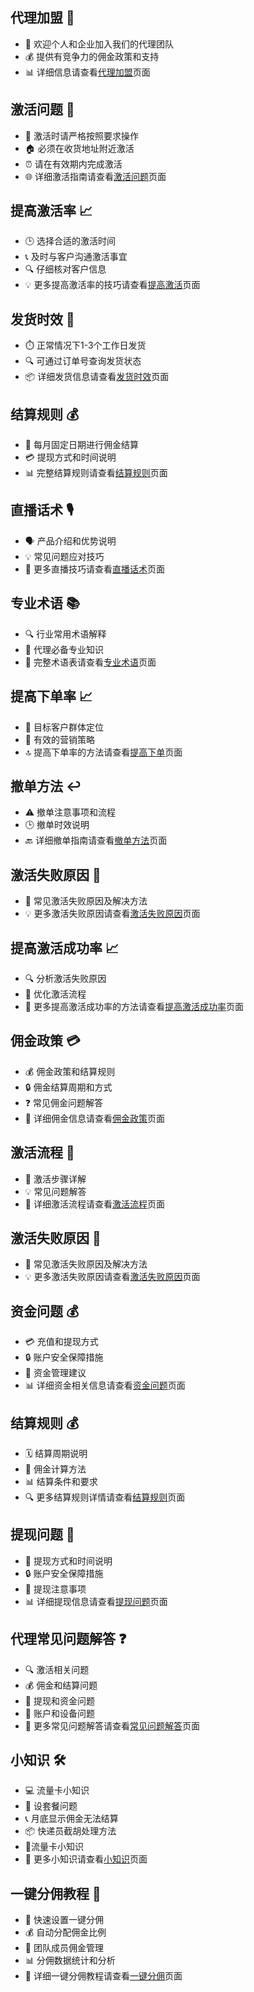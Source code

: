 

## 代理加盟 💼

- 🤝 欢迎个人和企业加入我们的代理团队
- 💰 提供有竞争力的佣金政策和支持
- 📊 详细信息请查看[代理加盟](/172/agent)页面

## 激活问题 🔌

- 📱 激活时请严格按照要求操作
- 🏠 必须在收货地址附近激活
- ⏰ 请在有效期内完成激活
- 🌐 详细激活指南请查看[激活问题](/172/ai)页面

## 提高激活率 📈

- 🕒 选择合适的激活时间
- 📞 及时与客户沟通激活事宜
- 🔍 仔细核对客户信息
- 💡 更多提高激活率的技巧请查看[提高激活](/172/ia)页面

## 发货时效 🚚

- ⏱️ 正常情况下1-3个工作日发货
- 🔍 可通过订单号查询发货状态
- 📦 详细发货信息请查看[发货时效](/172/st)页面

## 结算规则 💰

- 📅 每月固定日期进行佣金结算
- 💳 提现方式和时间说明
- 📊 完整结算规则请查看[结算规则](/172/sr)页面

## 直播话术 🎙️

- 🗣️ 产品介绍和优势说明
- 💡 常见问题应对技巧
- 📝 更多直播技巧请查看[直播话术](/172/lls)页面

## 专业术语 📚

- 🔍 行业常用术语解释
- 💼 代理必备专业知识
- 📘 完整术语表请查看[专业术语](/172/pt)页面

## 提高下单率 📈

- 🎯 目标客户群体定位
- 💼 有效的营销策略
- 🔝 提高下单率的方法请查看[提高下单](/172/io)页面

## 撤单方法 ↩️

- ⚠️ 撤单注意事项和流程
- 🕒 撤单时效说明
- 🔙 详细撤单指南请查看[撤单方法](/172/oac)页面

## 激活失败原因 🚫

- 🔄 常见激活失败原因及解决方法
- 💡 更多激活失败原因请查看[激活失败原因](/172/ai)页面

## 提高激活成功率 📈

- 🔍 分析激活失败原因
- 💼 优化激活流程
- 📝 更多提高激活成功率的方法请查看[提高激活成功率](/172/ia)页面


## 佣金政策 💳

- 💰 佣金政策和结算规则
- 🔒 佣金结算周期和方式
- ❓ 常见佣金问题解答
- 📝 详细佣金信息请查看[佣金政策](/172/pay)页面


## 激活流程 🔌

- 📱 激活步骤详解
- 💡 常见问题解答
- 📝 详细激活流程请查看[激活流程](/172/ai)页面

## 激活失败原因 🚫  

- 🔄 常见激活失败原因及解决方法
- 💡 更多激活失败原因请查看[激活失败原因](/172/ai)页面
 

## 资金问题 💰

- 💳 充值和提现方式
- 🔒 账户安全保障措施
- 💼 资金管理建议
- 📊 详细资金相关信息请查看[资金问题](/172/money)页面


## 结算规则 💰

- 🗓️ 结算周期说明
- 💼 佣金计算方法
- 📊 结算条件和要求
- 🔍 更多结算规则详情请查看[结算规则](/172/sr)页面

## 提现问题 🏦

- 💸 提现方式和时间说明
- 🔒 账户安全保障措施
- 💼 提现注意事项
- 📊 详细提现信息请查看[提现问题](/172/money)页面


## 代理常见问题解答 ❓

- 🔍 激活相关问题
- 💰 佣金和结算问题
- 🏦 提现和资金问题
- 📱 账户和设备问题
- 📝 更多常见问题解答请查看[常见问题解答](/172/fqa)页面


## 小知识 🛠️

- 💻 流量卡小知识
- 🔧 设套餐问题
- 📞 月底显示佣金无法结算
- 📦 快递员截胡处理方法
- 📱流量卡小知识
- 📝 更多小知识请查看[小知识](/172/fqa)页面


## 一键分佣教程 💸

- 🚀 快速设置一键分佣
- 💰 自动分配佣金比例
- 👥 团队成员佣金管理
- 📊 分佣数据统计和分析
- 📝 详细一键分佣教程请查看[一键分佣](https://mp.weixin.qq.com/s/hqp8hymITTx4YGImmV5CjA)页面
